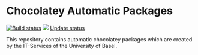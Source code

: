 # Chocolatey Automatic Packages

[![Build status](https://ci.appveyor.com/api/projects/status/uk6l6t9mtw0hbm3p/branch/master?svg=true)](https://ci.appveyor.com/project/LizenzManagement/chocolatey-community-packages/branch/master)
[![](http://transparent-favicon.info/favicon.ico)](#)
[Update status](https://gist.github.com/96b4efbc9647eab3f4ae8eee2e90207e)

This repository contains automatic chocolatey packages which are created by the IT-Services of the University of Basel.
